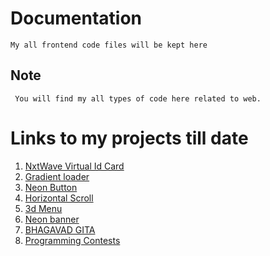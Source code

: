 # Documentation
	My all frontend code files will be kept here
	
## Note
	 You will find my all types of code here related to web.
	 
# Links to my projects till date 
1. [NxtWave Virtual Id Card](https://shiv-am-saxena.github.io/Front-End-Work/NxtWave%20Id%20Card/index.html)
2. [Gradient loader](https://shiv-am-saxena.github.io/Front-End-Work/gradient%20loader/index.html)
3. [Neon Button](https://shiv-am-saxena.github.io/Front-End-Work/neon/index.html)
4. [Horizontal Scroll](https://shiv-am-saxena.github.io/Front-End-Work/Move%20background%20image%20on%20scroll/index.html)
5. [3d Menu](https://shiv-am-saxena.github.io/Front-End-Work/3d%20social%20media%20icon/index.html)
6. [Neon banner](https://shiv-am-saxena.github.io/Front-End-Work/ui%20card%20design/index.html)
7. [BHAGAVAD GITA](https://shiv-am-saxena.github.io/Front-End-Work/Bhagavad%20Gita/index.html)
8. [Programming Contests](https://shiv-am-saxena.github.io/Front-End-Work/Programming%20Contests/index.html)
